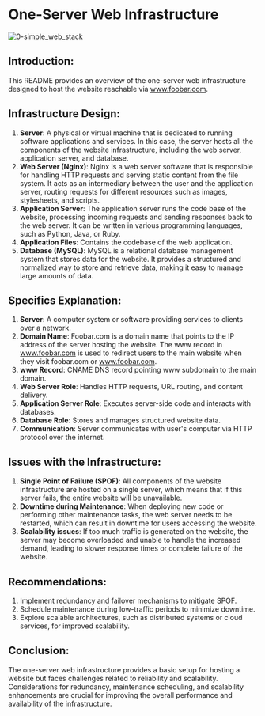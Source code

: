 # One-Server Web Infrastructure
![0-simple_web_stack](0-simple_web_stack.png)

## Introduction:
This README provides an overview of the one-server web infrastructure designed to host the website reachable via www.foobar.com.

## Infrastructure Design:
1. **Server**: A physical or virtual machine that is dedicated to running software applications and services. In this case, the server hosts all the components of the website infrastructure, including the web server, application server, and database.
2. **Web Server (Nginx)**: Nginx is a web server software that is responsible for handling HTTP requests and serving static content from the file system. It acts as an intermediary between the user and the application server, routing requests for different resources such as images, stylesheets, and scripts.
3. **Application Server**: The application server runs the code base of the website, processing incoming requests and sending responses back to the web server. It can be written in various programming languages, such as Python, Java, or Ruby.
4. **Application Files**: Contains the codebase of the web application.
5. **Database (MySQL)**: MySQL is a relational database management system that stores data for the website. It provides a structured and normalized way to store and retrieve data, making it easy to manage large amounts of data.

## Specifics Explanation:
1. **Server**: A computer system or software providing services to clients over a network.
2. **Domain Name**: Foobar.com is a domain name that points to the IP address of the server hosting the website. The www record in www.foobar.com is used to redirect users to the main website when they visit foobar.com or www.foobar.com.
3. **www Record**: CNAME DNS record pointing www subdomain to the main domain.
4. **Web Server Role**: Handles HTTP requests, URL routing, and content delivery.
5. **Application Server Role**: Executes server-side code and interacts with databases.
6. **Database Role**: Stores and manages structured website data.
7. **Communication**: Server communicates with user's computer via HTTP protocol over the internet.

## Issues with the Infrastructure:
1. **Single Point of Failure (SPOF)**: All components of the website infrastructure are hosted on a single server, which means that if this server fails, the entire website will be unavailable.
2. **Downtime during Maintenance**: When deploying new code or performing other maintenance tasks, the web server needs to be restarted, which can result in downtime for users accessing the website.
3. **Scalability issues**: If too much traffic is generated on the website, the server may become overloaded and unable to handle the increased demand, leading to slower response times or complete failure of the website.

## Recommendations:
1. Implement redundancy and failover mechanisms to mitigate SPOF.
2. Schedule maintenance during low-traffic periods to minimize downtime.
3. Explore scalable architectures, such as distributed systems or cloud services, for improved scalability.

## Conclusion:
The one-server web infrastructure provides a basic setup for hosting a website but faces challenges related to reliability and scalability. Considerations for redundancy, maintenance scheduling, and scalability enhancements are crucial for improving the overall performance and availability of the infrastructure.
